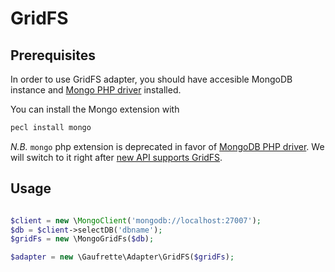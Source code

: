 GridFS
======

Prerequisites
-------------

In order to use GridFS adapter, you should have accesible MongoDB instance and [Mongo PHP driver](http://docs.php.net/manual/en/book.mongo.php) installed.

You can install the Mongo extension with

```bash
pecl install mongo
```

*N.B.* `mongo` php extension is deprecated in favor of [MongoDB PHP driver](http://mongodb.github.io/mongo-php-driver/#installation). We will switch to it right after [new API supports GridFS](http://mongodb.github.io/mongo-php-library/#mongodb-php-library]).

Usage
----

```php

$client = new \MongoClient('mongodb://localhost:27007'); 
$db = $client->selectDB('dbname');
$gridFs = new \MongoGridFs($db);

$adapter = new \Gaufrette\Adapter\GridFS($gridFs);

